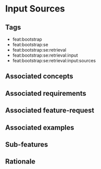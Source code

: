 # Input Sources



## Tags

- feat:bootstrap
- feat:bootstrap:se
- feat:bootstrap:se:retrieval
- feat:bootstrap:se:retrieval:input
- feat:bootstrap:se:retrieval:input:sources

## Associated concepts

## Associated requirements

## Associated feature-request

## Associated examples

## Sub-features

## Rationale